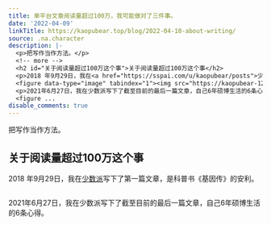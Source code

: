 ```yaml
---
title: 单平台文章阅读量超过100万，我可能做对了三件事。
date: '2022-04-09'
linkTitle: https://kaopubear.top/blog/2022-04-10-about-writing/
source: .na.character
description: |-
  <p>把写作当作方法。</p>
  <!-- more -->
  <h2 id="关于阅读量超过100万这个事">关于阅读量超过100万这个事</h2>
  <p>2018 年9月29日，我在<a href="https://sspai.com/u/kaopubear/posts">少数派</a>写下了第一篇文章，是科普书《基因传》的安利。</p>
  <figure data-type="image" tabindex="1"><img src="https://kaopubear-1254299507.file.myqcloud.com/picgo/202204092323276.png" alt="" loading="lazy"></figure>
  <p>2021年6月27日，我在少数派写下了截至目前的最后一篇文章，自己6年硕博生活的6条心得。</p>
  <figure ...
disable_comments: true
---
```

<p>把写作当作方法。</p>
<!-- more -->
<h2 id="关于阅读量超过100万这个事">关于阅读量超过100万这个事</h2>
<p>2018 年9月29日，我在<a href="https://sspai.com/u/kaopubear/posts">少数派</a>写下了第一篇文章，是科普书《基因传》的安利。</p>
<figure data-type="image" tabindex="1"><img src="https://kaopubear-1254299507.file.myqcloud.com/picgo/202204092323276.png" alt="" loading="lazy"></figure>
<p>2021年6月27日，我在少数派写下了截至目前的最后一篇文章，自己6年硕博生活的6条心得。</p>
<figure ...